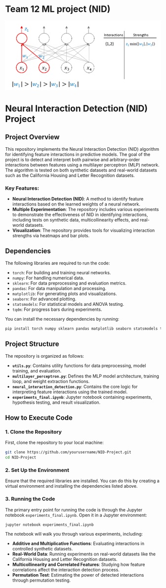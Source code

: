 # Team 12 ML project (NID)


![Algorithm](algorithm.gif)


# Neural Interaction Detection (NID) Project

## Project Overview

This repository implements the Neural Interaction Detection (NID) algorithm for identifying feature interactions in predictive models. The goal of the project is to detect and interpret both pairwise and arbitrary-order interactions between features using a multilayer perceptron (MLP) network. The algorithm is tested on both synthetic datasets and real-world datasets such as the California Housing and Letter Recognition datasets.

### Key Features:
- **Neural Interaction Detection (NID)**: A method to identify feature interactions based on the learned weights of a neural network.
- **Multiple Experimentation**: The repository includes various experiments to demonstrate the effectiveness of NID in identifying interactions, including tests on synthetic data, multicollinearity effects, and real-world datasets.
- **Visualization**: The repository provides tools for visualizing interaction strengths via heatmaps and bar plots.

## Dependencies

The following libraries are required to run the code:

- `torch`: For building and training neural networks.
- `numpy`: For handling numerical data.
- `sklearn`: For data preprocessing and evaluation metrics.
- `pandas`: For data manipulation and processing.
- `matplotlib`: For generating plots and visualizations.
- `seaborn`: For advanced plotting.
- `statsmodels`: For statistical models and ANOVA testing.
- `tqdm`: For progress bars during experiments.

You can install the necessary dependencies by running:

```bash
pip install torch numpy sklearn pandas matplotlib seaborn statsmodels tqdm
```

## Project Structure

The repository is organized as follows:

- **`utils.py`**: Contains utility functions for data preprocessing, model training, and evaluation.
- **`multilayer_perceptron.py`**: Defines the MLP model architecture, training loop, and weight extraction functions.
- **`neural_interaction_detection.py`**: Contains the core logic for interpreting feature interactions using the trained model.
- **`experiments_final.ipynb`**: Jupyter notebook containing experiments, hypothesis testing, and result visualization.

## How to Execute Code

### 1. Clone the Repository
First, clone the repository to your local machine:

```bash
git clone https://github.com/yourusername/NID-Project.git
cd NID-Project
```

### 2. Set Up the Environment
Ensure that the required libraries are installed. You can do this by creating a virtual environment and installing the dependencies listed above.

### 3. Running the Code
The primary entry point for running the code is through the Jupyter notebook `experiments_final.ipynb`. Open it in a Jupyter environment:

```bash
jupyter notebook experiments_final.ipynb
```

The notebook will walk you through various experiments, including:
- **Additive and Multiplicative Functions**: Evaluating interactions in controlled synthetic datasets.
- **Real-World Data**: Running experiments on real-world datasets like the California Housing and Letter Recognition datasets.
- **Multicollinearity and Correlated Features**: Studying how feature correlations affect the interaction detection process.
- **Permutation Test**: Estimating the power of detected interactions through permutation testing.

```
